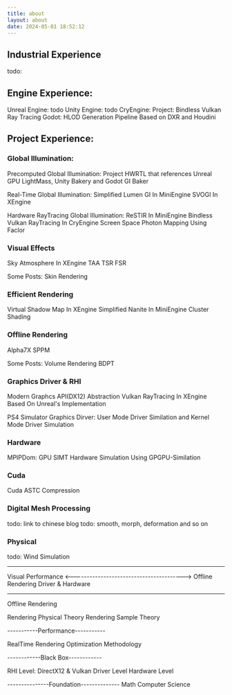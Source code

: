 ```yaml
---
title: about
layout: about
date: 2024-05-01 18:52:12
---
```


## Industrial Experience
todo:

## Engine Experience:
Unreal Engine:
todo
Unity Engine:
todo
CryEngine:
Project: Bindless Vulkan Ray Tracing
Godot:
HLOD Generation Pipeline Based on DXR and Houdini

## Project Experience:

### Global Illumination:
Precomputed Global Illumination: 
Project HWRTL that references Unreal GPU LightMass, Unity Bakery and Godot GI Baker

Real-Time Global Illumination:
Simplified Lumen GI In MiniEngine
SVOGI In XEngine

Hardware RayTracing Global Illumination:
ReSTIR In MiniEngine
Bindless Vulkan RayTracing In CryEngine
Screen Space Photon Mapping Using Faclor 

### Visual Effects
Sky Atmosphere In XEngine
TAA
TSR
FSR

Some Posts:
Skin Rendering

### Efficient Rendering
Virtual Shadow Map In XEngine
Simplified Nanite In MiniEngine
Cluster Shading

### Offline Rendering
Alpha7X SPPM

Some Posts:
Volume Rendering
BDPT

### Graphics Driver & RHI
Modern Graphcs API(DX12) Abstraction
Vulkan RayTracing In XEngine Based On Unreal's Implementation

PS4 Simulator Graphics Dirver: User Mode Driver Similation and Kernel Mode Driver Simulation


### Hardware

MPIPDom: GPU SIMT Hardware Simulation Using GPGPU-Similation

### Cuda

Cuda ASTC Compression


### Digital Mesh Processing
todo: link to chinese blog
todo: smooth, morph, deformation and so on

### Physical

todo: Wind Simulation

--------------------------------

Visual                         Performance
<---------------------------------------->
Offline Rendering         Driver & Hardware


--------------------------------
Offline Rendering

Rendering Physical Theory
Rendering Sample Theory

-----------Performance-----------

RealTime Rendering Optimization Methodology

------------Black Box------------

RHI Level: DirectX12 & Vulkan
Driver Level
Hardware Level

---------------Foundation--------------
Math
Computer Science